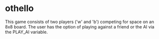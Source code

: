 # othello
This game consists of two players ('w' and 'b') competing for space on an 8x8 board. The user has the option of playing against a friend or the AI via the PLAY_AI variable.
